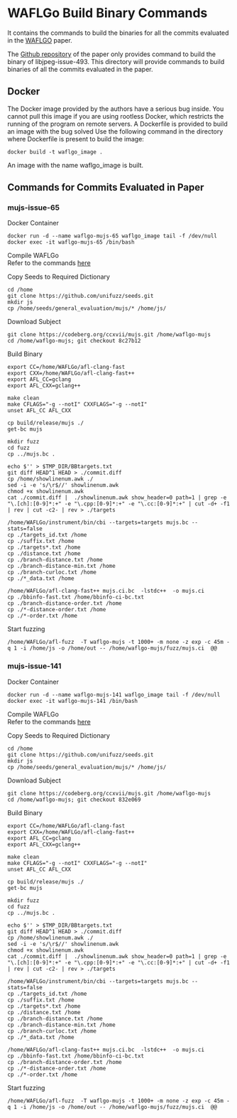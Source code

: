 # WAFLGo Build Binary Commands
It contains the commands to build the binaries for all the commits evaluated in the [WAFLGO](https://www.usenix.org/conference/usenixsecurity24/presentation/xiang-yi) paper.

The [Github repository](https://github.com/NESA-Lab/WAFLGo) of the paper only provides command to build the binary of libjpeg-issue-493. This directory will provide commands to build binaries of all the commits evaluated in the paper.

## Docker
The Docker image provided by the authors have a serious bug inside. You cannot pull this image if you are using rootless Docker, which restricts the running of the program on remote servers.
A Dockerfile is provided to build an image with the bug solved
Use the following command in the directory where Dockerfile is present to build the image:
```commandline
docker build -t waflgo_image .
```
An image with the name waflgo_image is built.

## Commands for Commits Evaluated in Paper
### mujs-issue-65
Docker Container
```commandline
docker run -d --name waflgo-mujs-65 waflgo_image tail -f /dev/null
docker exec -it waflgo-mujs-65 /bin/bash
```
Compile WAFLGo<br>
Refer to the commands [here](https://github.com/NESA-Lab/WAFLGo/tree/master#how-to-test-with-waflgo)

Copy Seeds to Required Dictionary
```commandline
cd /home
git clone https://github.com/unifuzz/seeds.git
mkdir js
cp /home/seeds/general_evaluation/mujs/* /home/js/
```
Download Subject
```commandline
git clone https://codeberg.org/ccxvii/mujs.git /home/waflgo-mujs
cd /home/waflgo-mujs; git checkout 8c27b12
```
Build Binary
```commandline
export CC=/home/WAFLGo/afl-clang-fast
export CXX=/home/WAFLGo/afl-clang-fast++
export AFL_CC=gclang
export AFL_CXX=gclang++

make clean
make CFLAGS="-g --notI" CXXFLAGS="-g --notI"
unset AFL_CC AFL_CXX

cp build/release/mujs ./
get-bc mujs

mkdir fuzz
cd fuzz
cp ../mujs.bc .

echo $'' > $TMP_DIR/BBtargets.txt
git diff HEAD^1 HEAD > ./commit.diff
cp /home/showlinenum.awk ./
sed -i -e 's/\r$//' showlinenum.awk
chmod +x showlinenum.awk
cat ./commit.diff |  ./showlinenum.awk show_header=0 path=1 | grep -e "\.[ch]:[0-9]*:+" -e "\.cpp:[0-9]*:+" -e "\.cc:[0-9]*:+" | cut -d+ -f1 | rev | cut -c2- | rev > ./targets

/home/WAFLGo/instrument/bin/cbi --targets=targets mujs.bc --stats=false
cp ./targets_id.txt /home
cp ./suffix.txt /home
cp ./targets*.txt /home
cp ./distance.txt /home
cp ./branch-distance.txt /home
cp ./branch-distance-min.txt /home
cp ./branch-curloc.txt /home
cp ./*_data.txt /home

/home/WAFLGo/afl-clang-fast++ mujs.ci.bc  -lstdc++  -o mujs.ci
cp ./bbinfo-fast.txt /home/bbinfo-ci-bc.txt
cp ./branch-distance-order.txt /home
cp ./*-distance-order.txt /home
cp ./*-order.txt /home
```
Start fuzzing
```commandline
/home/WAFLGo/afl-fuzz  -T waflgo-mujs -t 1000+ -m none -z exp -c 45m -q 1 -i /home/js -o /home/out -- /home/waflgo-mujs/fuzz/mujs.ci  @@
```

### mujs-issue-141
Docker Container
```commandline
docker run -d --name waflgo-mujs-141 waflgo_image tail -f /dev/null
docker exec -it waflgo-mujs-141 /bin/bash
```
Compile WAFLGo<br>
Refer to the commands [here](https://github.com/NESA-Lab/WAFLGo/tree/master#how-to-test-with-waflgo)

Copy Seeds to Required Dictionary
```commandline
cd /home
git clone https://github.com/unifuzz/seeds.git
mkdir js
cp /home/seeds/general_evaluation/mujs/* /home/js/
```
Download Subject
```commandline
git clone https://codeberg.org/ccxvii/mujs.git /home/waflgo-mujs
cd /home/waflgo-mujs; git checkout 832e069
```
Build Binary
```commandline
export CC=/home/WAFLGo/afl-clang-fast
export CXX=/home/WAFLGo/afl-clang-fast++
export AFL_CC=gclang
export AFL_CXX=gclang++

make clean
make CFLAGS="-g --notI" CXXFLAGS="-g --notI"
unset AFL_CC AFL_CXX

cp build/release/mujs ./
get-bc mujs

mkdir fuzz
cd fuzz
cp ../mujs.bc .

echo $'' > $TMP_DIR/BBtargets.txt
git diff HEAD^1 HEAD > ./commit.diff
cp /home/showlinenum.awk ./
sed -i -e 's/\r$//' showlinenum.awk
chmod +x showlinenum.awk
cat ./commit.diff |  ./showlinenum.awk show_header=0 path=1 | grep -e "\.[ch]:[0-9]*:+" -e "\.cpp:[0-9]*:+" -e "\.cc:[0-9]*:+" | cut -d+ -f1 | rev | cut -c2- | rev > ./targets

/home/WAFLGo/instrument/bin/cbi --targets=targets mujs.bc --stats=false
cp ./targets_id.txt /home
cp ./suffix.txt /home
cp ./targets*.txt /home
cp ./distance.txt /home
cp ./branch-distance.txt /home
cp ./branch-distance-min.txt /home
cp ./branch-curloc.txt /home
cp ./*_data.txt /home

/home/WAFLGo/afl-clang-fast++ mujs.ci.bc  -lstdc++  -o mujs.ci
cp ./bbinfo-fast.txt /home/bbinfo-ci-bc.txt
cp ./branch-distance-order.txt /home
cp ./*-distance-order.txt /home
cp ./*-order.txt /home
```
Start fuzzing
```commandline
/home/WAFLGo/afl-fuzz  -T waflgo-mujs -t 1000+ -m none -z exp -c 45m -q 1 -i /home/js -o /home/out -- /home/waflgo-mujs/fuzz/mujs.ci  @@
```
